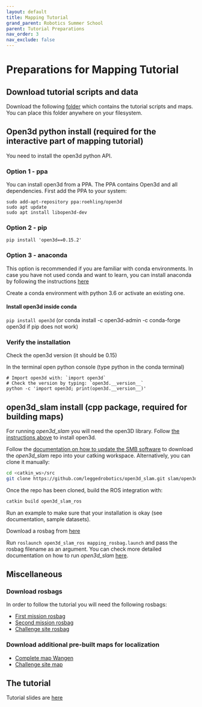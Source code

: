 ```yaml
---
layout: default
title: Mapping Tutorial
grand_parent: Robotics Summer School
parent: Tutorial Preparations
nav_order: 3
nav_exclude: false
---
```


# Preparations for Mapping Tutorial

## Download tutorial scripts and data

Download the following [folder](https://drive.google.com/drive/folders/1GC9h8f6164sgmsRAUPblgw6pvxkMf8z0?usp=sharing) which contains the tutorial scripts and maps. You can place this folder anywhere on your filesystem.

## Open3d python install (required for the interactive part of mapping tutorial)

You need to install the open3d python API.

### Option 1 - ppa

You can install open3d from a PPA. The PPA contains Open3d and all dependencies. First add the PPA to your system:

```shell
sudo add-apt-repository ppa:roehling/open3d
sudo apt update
sudo apt install libopen3d-dev
```

### Option 2 - pip

`pip install 'open3d==0.15.2'`

### Option 3 - anaconda

This option is recommended if you are familiar with conda environments. In case you have not used conda and want to learn, you can install anaconda by following the instructions [here](https://linuxize.com/post/how-to-install-anaconda-on-ubuntu-20-04/)

Create a conda environment with python 3.6 or activate an existing one.

#### Install open3d inside conda

`pip install open3d` (or conda install -c open3d-admin -c conda-forge open3d if pip does not work)

### Verify the installation

Check the open3d version (it should be 0.15)

In the terminal open python console (type python in the conda terminal)

```shell
# Import open3d with: `import open3d`
# Check the version by typing: `open3d.__version__`
python -c 'import open3d; print(open3d.__version__)'
```

## open3d_slam install (cpp package, required for building maps)

For running *open3d_slam* you will need the open3D library. Follow [the instructions above](#open3d-python-install-required-for-the-interactive-part-of-mapping-tutorial) to install open3d.

Follow the [documentation on how to update the SMB software](../../core-software/update_software.md) to download the *open3d_slam* repo into your catking workspace. Alternatively, you can clone it manually:

```bash
cd <catkin_ws>/src
git clone https://github.com/leggedrobotics/open3d_slam.git slam/open3d_slam
```

Once the repo has been cloned, build the ROS integration with:

```bash
catkin build open3d_slam_ros
```
Run an example to make sure that your installation is okay (see documentation, sample datasets).

Download a rosbag from [here](#download-rosbags)

Run `roslaunch open3d_slam_ros mapping_rosbag.launch` and pass the rosbag filename as an argument. You can check more detailed documentation on how to run *open3d_slam* [here](https://open3d-slam.readthedocs.io/en/latest/usage.html).

## Miscellaneous

### Download rosbags

In order to follow the tutorial you will need the following rosbags:

- [First mission rosbag](http://robotics.ethz.ch/~asl-datasets/2021_RSS_datasets/SLAMTutorial/first_mission_wangen.bag)
- [Second mission rosbag](http://robotics.ethz.ch/~asl-datasets/2021_RSS_datasets/SLAMTutorial/second_mission_wangen.bag)
- [Challenge site rosbag](http://robotics.ethz.ch/~asl-datasets/2021_RSS_datasets/SLAMTutorial/challenge_site.bag)


### Download additional pre-built maps for localization

- [Complete map Wangen](http://robotics.ethz.ch/~asl-datasets/2021_RSS_datasets/SLAMTutorial/wangen_map_decimated.pcd)
- [Challenge site map](http://robotics.ethz.ch/~asl-datasets/2021_RSS_datasets/SLAMTutorial/challenge_decimated.pcd)

## The tutorial

Tutorial slides are [here](https://drive.google.com/drive/folders/1pGW5H-B_lmcF_J35kizlfmYaa_C9urtk?usp=sharing)

